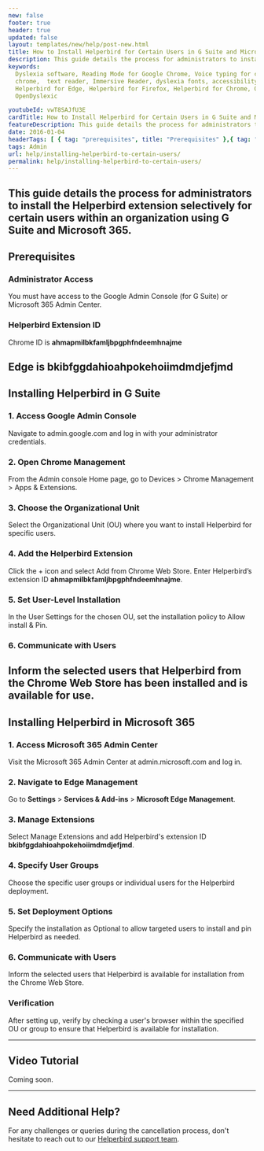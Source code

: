 ```yaml
---
new: false
footer: true
header: true
updated: false
layout: templates/new/help/post-new.html
title: How to Install Helperbird for Certain Users in G Suite and Microsoft 365
description: This guide details the process for administrators to install the Helperbird extension selectively for certain users within an organization using G Suite and Microsoft 365.
keywords:
  Dyslexia software, Reading Mode for Google Chrome, Voice typing for chrome, Text to speech for
  chrome,  text reader, Immersive Reader, dyslexia fonts, accessibility software, dyslexia software,
  Helperbird for Edge, Helperbird for Firefox, Helperbird for Chrome, Opendyslexic for Chrome,
  OpenDyslexic

youtubeId: vwT8SAJfU3E
cardTitle: How to Install Helperbird for Certain Users in G Suite and Microsoft 365
featureDescription: This guide details the process for administrators to install the Helperbird extension selectively for certain users within an organization using G Suite and Microsoft 365.
date: 2016-01-04
headerTags: [ { tag: "prerequisites", title: "Prerequisites" },{ tag: "installing-helperbird-in-g-suite", title: "Installing Helperbird in G Suite" },{ tag: "installing-helperbird-in-microsoft-365", title: "Installing Helperbird in Microsoft 365" }]  
tags: Admin
url: help/installing-helperbird-to-certain-users/
permalink: help/installing-helperbird-to-certain-users/
---
```


This guide details the process for administrators to install the Helperbird extension selectively for certain users within an organization using G Suite and Microsoft 365.
---

## Prerequisites

### Administrator Access

You must have access to the Google Admin Console (for G Suite) or Microsoft 365 Admin Center.

### Helperbird Extension ID

Chrome ID is **ahmapmilbkfamljbpgphfndeemhnajme**

Edge is **bkibfggdahioahpokehoiimdmdjefjmd**
---

## Installing Helperbird in G Suite

### 1. Access Google Admin Console

Navigate to admin.google.com and log in with your administrator credentials.

### 2. Open Chrome Management

From the Admin console Home page, go to Devices > Chrome Management > Apps & Extensions.

### 3. Choose the Organizational Unit

Select the Organizational Unit (OU) where you want to install Helperbird for specific users.

### 4. Add the Helperbird Extension

Click the + icon and select Add from Chrome Web Store. Enter Helperbird’s extension ID **ahmapmilbkfamljbpgphfndeemhnajme**.

### 5. Set User-Level Installation

In the User Settings for the chosen OU, set the installation policy to Allow install & Pin.

### 6. Communicate with Users

Inform the selected users that Helperbird from the Chrome Web Store has been installed and is available for use.
---

## Installing Helperbird in Microsoft 365

### 1. Access Microsoft 365 Admin Center

Visit the Microsoft 365 Admin Center at admin.microsoft.com and log in.

### 2. Navigate to Edge Management

Go to **Settings** > **Services & Add-ins** > **Microsoft Edge Management**.

### 3. Manage Extensions

Select Manage Extensions and add Helperbird's extension ID **bkibfggdahioahpokehoiimdmdjefjmd**.

### 4. Specify User Groups

Choose the specific user groups or individual users for the Helperbird deployment.

### 5. Set Deployment Options

Specify the installation as Optional to allow targeted users to install and pin Helperbird as needed.

### 6. Communicate with Users

Inform the selected users that Helperbird is available for installation from the Chrome Web Store.

### Verification

After setting up, verify by checking a user's browser within the specified OU or group to ensure that Helperbird is available for installation.


---

## Video Tutorial

Coming soon.


---

## Need Additional Help?

For any challenges or queries during the cancellation process, don't hesitate to reach out to our [Helperbird support team](https://www.helperbird.com/support).

